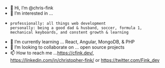 - 👋 Hi, I’m @chris-fink
- 👀 I’m interested in ... 
-     professionally: all things web development
      personally: being a good dad & husband, soccer, formula 1, mechanical keyboards, and constent growth & learning
- 🌱 I’m currently learning ... React, Angular, MongoDB, &  PHP 
- 💞️ I’m looking to collaborate on ... open source projects
- 📫 How to reach me ...https://cfink.dev/, https://linkedin.com/in/christopher-fink/ or https://twitter.com/Fink_dev

<!---
chris-fink/chris-fink is a ✨ special ✨ repository because its `README.md` (this file) appears on your GitHub profile.
You can click the Preview link to take a look at your changes.
--->

